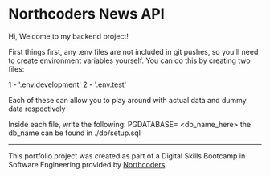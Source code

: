 # Northcoders News API

Hi, Welcome to my backend project!

First things first, any .env files are not included in git pushes, so you'll 
need to create environment variables yourself.
You can do this by creating two files:

1 - '.env.development'
2 - '.env.test'

Each of these can allow you to play around with actual data and dummy data respectively

Inside each file, write the following:
PGDATABASE= <db_name_here>
the db_name can be found in ./db/setup.sql

--- 

This portfolio project was created as part of a Digital Skills Bootcamp in Software Engineering provided by [Northcoders](https://northcoders.com/)
